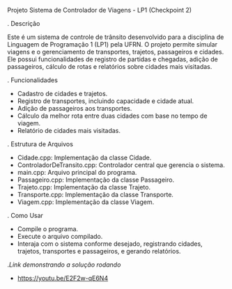 Projeto Sistema de Controlador de Viagens - LP1 (Checkpoint 2)

. Descrição

Este é um sistema de controle de trânsito desenvolvido para a disciplina de Linguagem de Programação 1 (LP1) pela UFRN. O projeto permite simular viagens e o gerenciamento de transportes, trajetos, passageiros e cidades. Ele possui funcionalidades de registro de partidas e chegadas, adição de passageiros, cálculo de rotas e relatórios sobre cidades mais visitadas.

. Funcionalidades
- Cadastro de cidades e trajetos.
- Registro de transportes, incluindo capacidade e cidade atual.
- Adição de passageiros aos transportes.
- Cálculo da melhor rota entre duas cidades com base no tempo de viagem.
- Relatório de cidades mais visitadas.

. Estrutura de Arquivos
- Cidade.cpp: Implementação da classe Cidade.
- ControladorDeTransito.cpp: Controlador central que gerencia o sistema.
- main.cpp: Arquivo principal do programa.
- Passageiro.cpp: Implementação da classe Passageiro.
- Trajeto.cpp: Implementação da classe Trajeto.
- Transporte.cpp: Implementação da classe Transporte.
- Viagem.cpp: Implementação da classe Viagem.

. Como Usar
- Compile o programa.
- Execute o arquivo compilado.
- Interaja com o sistema conforme desejado, registrando cidades, trajetos, transportes e passageiros, e gerando relatórios.


.*Link demonstrando a solução rodando*

- https://youtu.be/E2F2w-qE6N4
